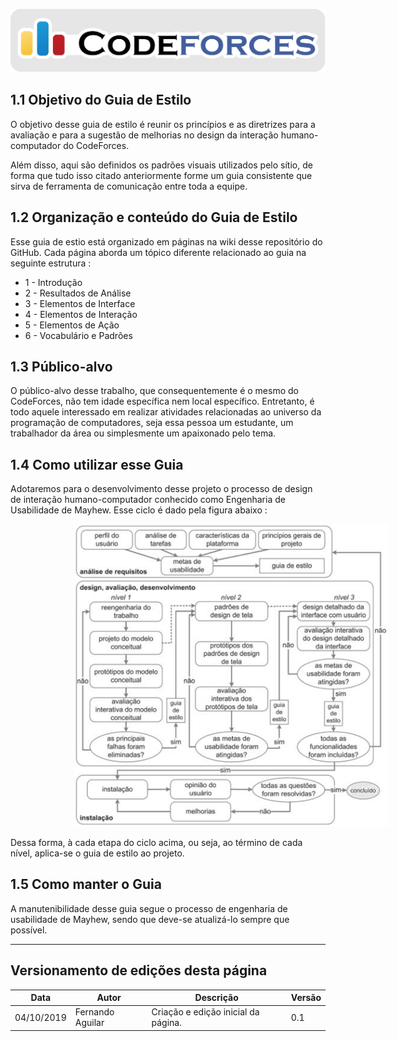 <span style="margin-left: 0%;">![Codeforces Logo](../images/codeforces.png)</span>

## 1.1 Objetivo do Guia de Estilo
O objetivo desse guia de estilo é reunir os princípios e as diretrizes para a avaliação e para a sugestão de melhorias no design da interação humano-computador do CodeForces.
<p> Além disso, aqui são definidos os padrões visuais utilizados pelo sítio, de forma que tudo isso citado anteriormente forme um guia consistente que sirva de ferramenta de comunicação entre toda a equipe.

## 1.2 Organização e conteúdo do Guia de Estilo
Esse guia de estio está organizado em páginas na wiki desse repositório do GitHub. Cada página aborda um tópico diferente relacionado ao guia na seguinte estrutura : 
- 1 - Introdução
- 2 - Resultados de Análise
- 3 - Elementos de Interface
- 4 - Elementos de Interação
- 5 - Elementos de Ação
- 6 - Vocabulário e Padrões 

## 1.3 Público-alvo
O público-alvo desse trabalho, que consequentemente é o mesmo do CodeForces, não tem idade específica nem local específico. Entretanto, é todo aquele interessado em realizar atividades relacionadas ao universo da programação de computadores, seja essa pessoa um estudante, um trabalhador da área ou simplesmente um apaixonado pelo tema.

## 1.4 Como utilizar esse Guia
Adotaremos para o desenvolvimento desse projeto o processo de design de interação humano-computador conhecido como Engenharia de Usabilidade de Mayhew. Esse ciclo é dado pela figura abaixo : 
<p>


<span style="align: center; margin-left: 20%;">![Ciclo Mayhew](../images/eng_usa_mayhew.jpg)</span>


Dessa forma, à cada etapa do ciclo acima, ou seja, ao término de cada nível, aplica-se o guia de estilo ao projeto.

## 1.5 Como manter o Guia
A manutenibilidade desse guia segue o processo de engenharia de usabilidade de Mayhew, sendo que deve-se atualizá-lo sempre que possível.


***
## Versionamento de edições desta página
| Data | Autor | Descrição | Versão |
|------|-------|-----------|--------|
| 04/10/2019 | Fernando Aguilar | Criação e edição inicial da página. | 0.1 |
